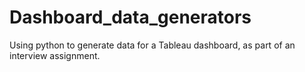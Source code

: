 # Dashboard_data_generators
Using python to generate data for a Tableau dashboard, as part of an interview assignment.
